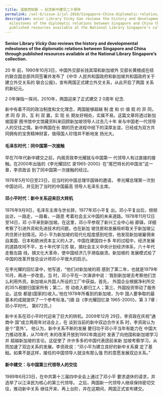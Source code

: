```yaml
---
title: 温故而知新 – 纪念新中建交二十周年
permalink: /vol-6/issue-2/jul-2010/Singapore-China-diplomatic-relation/
description: enior Library Vicky Gao reviews the history and developmental
  milestones of the diplomatic relations between Singapore and China through
  published resources available at the National Library Singapore’s collection.
---
```

#### Senior Library _Vicky Gao_ reviews the history and developmental milestones of the diplomatic relations between Singapore and China through published resources available at the National Library Singapore’s collection.

20 年 前，1990年10月3日，中国外交部长钱其琛和新加坡外 交部长黄根成在纽约联合国总部共同签署并发布了《中华 人民共和国政府和新加坡共和国政府关于建立外交关系的 联合公报》，宣布两国正式建立外交关系，从此开启了两国 关系的新纪元。

2 0年弹指一挥间，2010年，两国迎来了正式建交 2 0周年 纪念.

新中有着不同的政治制度和文化理念，两国能够超越 制 度 和 价 值 观 的 异 同，求 同 存 异，互 利 双 赢，实 现 长 期友好相处，实属不易。这篇文章将透过新加坡国家 图书馆中文馆藏资料来回顾新加坡领导人过去几十年 来与中国老一代领导人的交往之情。新中两国在长 期的历史进程中结下的深厚友谊，已经成为双方共 同拥有的宝贵精神财富，值得国人珍惜并不断地发 扬光大。

#### **毛泽东时代：同中国第一次接触**

早在70年代新中建交之前，内阁资政李光耀就与中国第一 代领导人有过直接的接触。在2000年出版的《李光耀回忆 录1965-2000》在“尾巴特长的中国龙”这一章，李资政谈 到了同中国第一次接触的经过。

1976年5月10日至23日，应当时的中国总理华国锋的邀请， 李光耀总理第一次到中国访问，并见到了当时的中国最高 领导人毛泽东主席。

#### **邓小平时代：新中关系迎来巨大转机**

1976年9月9日，毛泽东主席与世长辞，1977年邓小平复 出。邓小平复出后，频频出访，一路走，一路看，一路思 考着社会主义中国的未来道路。1978年11月12日至14日，邓 小平来到新加坡。在这里，邓小平参观了新兴工业中心裕 廊镇，详细考察了引进外资和先进技术的问题，也在新加 坡住房和发展局听取关于新加坡公共住房计划情况。邓小 平为新加坡的现代化程度感到吃惊，他发现新加坡雇佣来 自美国、日本和欧洲资本主义的人才。中国在建国四十多 年的过程中，经济发展的道路坎坷不平，五十年代学习苏 联，搞社会主义中央计划经济体系，六十年代走极左路 线，搞文化大革命，使中国经济几乎濒临崩溃。新加坡的 发展模式给了中国的改革开放总设计师邓小平很大的启示。

在李光耀的回忆录中，他写道，“他们对新加坡的观 感到了第二年，也就是1979年10月，再进一步改变。当 时，邓小平在一次演讲中说：‘我到新加坡去考察他们怎 么利用外资。新加坡从外国人所设的工厂中获益。首先， 外国企业根据净利所交的35%税额归国家所有；第二、劳 动收入都归工人；第三、外国投资带动了服务业。这些 都是(国家的)收入。’他在1978年所看到的新加坡，为中 国人要争取的最基本的成就提供了一个参考标准。”(摘 自《李光耀回忆录 1965-2000》，第 3 7章 :邓小平时代， 第672页。)

新中关系在邓小平时代迎来了巨大的转机。2009年12月 29日，李资政在庆祝“通商中 国”成立两周年对话会上，在 谈到当前的新中双边合作关系 时，李资政认为是个“意外”。 他认为，新中关系不断的发展 要归功于邓小平当年有能力在 中国大力推动改革，从70年代 末的改革开放到1992年南巡时 发表了向他国和新加坡学习并 超越新加坡的言论。这促使了 许许多多的中国代表团前来新 加坡考察学习，从而加速了双边关系的发展。李资政说：“邓小平为建立良好的新中关系奠 定了基础。如果不是这样，接任的中国领导人就没有那么强 烈的意愿发展双边关系。”

#### **新中建交：与中国第三代领导人的交往**

1989年6月23日，在中共第十三届四中全会上通过了邓小平 要求退休的请求，并选举了以江泽民为核心的第三代领导。 之后，两国新一代领导人继续保持密切交往，推动新中关系 继往开来、再上台阶，并在这期间，两国正式宣布建交。



